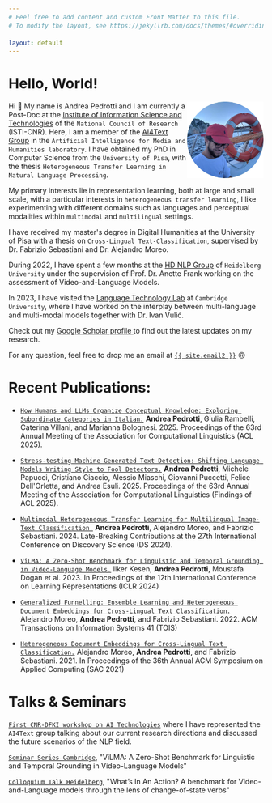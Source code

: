 ```yaml
---
# Feel free to add content and custom Front Matter to this file.
# To modify the layout, see https://jekyllrb.com/docs/themes/#overriding-theme-defaults

layout: default 
---
```

# Hello, World!

<style>

img {width: 30%;float:right;}

</style>

<img src="/imgs/andrea_blog.png" alt="some years have passed, though">

Hi 👋 My name is Andrea Pedrotti and I am currently a Post-Doc at the <a href="https://www.isti.cnr.it/it/chi-siamo/people-detail/833/Andrea_Pedrotti">Institute of Information Science and Technologies</a> of the `National Council of Research` (ISTI-CNR). Here, I am a member of the <a href="https://hlt-isti.github.io/">AI4Text Group</a> in the `Artificial Intelligence for Media and Humanities laboratory`. I have obtained my PhD in Computer Science from the `University of Pisa`, with the thesis `Heterogeneous Transfer Learning in Natural Language Processing`.

My primary interests lie in  representation learning, both at large and small scale, with a particular interests in `heterogeneous transfer learning`, I like experimenting with different domains such as languages and perceptual modalities within `multimodal` and `multilingual` settings.

I have received my master's degree in Digital Humanities at the University of Pisa with a thesis on `Cross-Lingual Text-Classification`, supervised by Dr. Fabrizio Sebastiani and Dr. Alejandro Moreo.

During 2022, I have spent a few months at the <a href="https://www.cl.uni-heidelberg.de/nlpgroup/">HD NLP Group</a> of `Heidelberg University` under the supervision of Prof. Dr. Anette Frank working on the assessment of Video-and-Language Models.

In 2023, I have visited the <a href="https://ltl.mmll.cam.ac.uk/">Language Technology Lab</a> at `Cambridge University`, where I have worked on the interplay between multi-language and multi-modal models together with Dr. Ivan Vulić.

Check out my <a href="https://scholar.google.com/citations?user=ec7IvDsAAAAJ&hl=it&oi=ao"> Google Scholar profile </a> to find out the latest updates on my research.

For any question, feel free to drop me an email at <a class="u-email" href="mailto:{{ site.email2 }}">`{{ site.email2 }}`</a> 🙃


# Recent Publications:

* <a href="https://arxiv.org/abs/2505.21301v1">`How Humans and LLMs Organize Conceptual Knowledge: Exploring Subordinate Categories in Italian.`</a> **Andrea Pedrotti**, Giulia Rambelli, Caterina Villani, and Marianna Bolognesi. 2025. Proceedings of the 63rd Annual Meeting of the Association for Computational Linguistics (ACL 2025).

* <a href="https://2025.aclweb.org/">`Stress-testing Machine Generated Text Detection: Shifting Language Models Writing Style to Fool Detectors.`</a> **Andrea Pedrotti**, Michele Papucci, Cristiano Ciaccio, Alessio Miaschi, Giovanni Puccetti, Felice Dell'Orletta, and Andrea Esuli. 2025. Proceedings of the 63rd Annual Meeting of the Association for Computational Linguistics (Findings of ACL 2025).

* <a href="https://ceur-ws.org/Vol-3928/paper_101.pdf">`Multimodal Heterogeneous Transfer Learning for Multilingual Image-Text Classification.`</a> **Andrea Pedrotti**, Alejandro Moreo, and Fabrizio Sebastiani. 2024. Late-Breaking Contributions at the 27th International Conference on Discovery
Science (DS 2024).

* <a href="https://openreview.net/forum?id=liuqDwmbQJ">`ViLMA: A Zero-Shot Benchmark for Linguistic and Temporal Grounding in Video-Language Models.`</a> Ilker Kesen, **Andrea Pedrotti**, Moustafa Dogan et al. 2023. In Proceedings of the 12th International Conference on Learning Representations (ICLR 2024)

* <a href="https://doi.org/10.1145/3544104">`Generalized Funnelling: Ensemble Learning and Heterogeneous Document Embeddings for Cross-Lingual Text Classification.`</a> Alejandro Moreo, **Andrea Pedrotti**, and Fabrizio Sebastiani. 2022. ACM Transactions on Information Systems 41 (TOIS)

* <a href="https://doi.org/10.1145/3412841.3442093">`Heterogeneous Document Embeddings for Cross-Lingual Text Classification.`</a> Alejandro Moreo, **Andrea Pedrotti**, and Fabrizio Sebastiani. 2021. In Proceedings of the 36th Annual ACM Symposium on Applied Computing (SAC 2021)

# Talks & Seminars

<a href="https://www.cnr.it/it/eventi/allegato/13756">`First CNR-DFKI workshop on AI Technologies`</a> where I have represented the `AI4Text` group talking about our current research directions and discussed the future scenarios of the NLP field.

<a href="https://talks.cam.ac.uk/talk/index/207655">`Seminar Series Cambridge`</a>, "ViLMA: A Zero-Shot Benchmark for Linguistic and Temporal Grounding in Video-Language Models"

<a href="https://www.cl.uni-heidelberg.de/colloquium/cl_colloquium/">`Colloquium Talk Heidelberg`</a>, "What’s In An Action? A benchmark for Video-and-Language models through the lens of change-of-state verbs"
